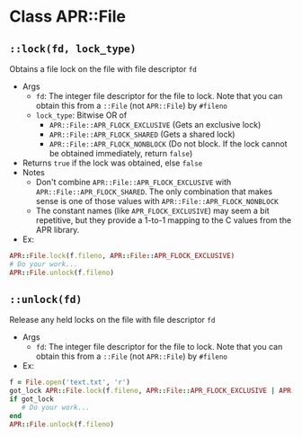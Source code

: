 # Class APR::File

## `::lock(fd, lock_type)`
Obtains a file lock on the file with file descriptor `fd`
- Args
  + `fd`: The integer file descriptor for the file to lock.
    Note that you can obtain this from a `::File` (not `APR::File`) by `#fileno`
  + `lock_type`: Bitwise OR of
    - `APR::File::APR_FLOCK_EXCLUSIVE` (Gets an exclusive lock)
    - `APR::File::APR_FLOCK_SHARED` (Gets a shared lock)
    - `APR::File::APR_FLOCK_NONBLOCK` (Do not block. If the lock cannot be obtained immediately, return `false`)
- Returns `true` if the lock was obtained, else `false`
- Notes
  + Don't combine `APR::File::APR_FLOCK_EXCLUSIVE` with `APR::File::APR_FLOCK_SHARED`.
    The only combination that makes sense is one of those values with `APR::File::APR_FLOCK_NONBLOCK`
  + The constant names (like `APR_FLOCK_EXCLUSIVE`) may seem a bit repetitive, but they provide a 1-to-1 mapping
    to the C values from the APR library.
- Ex:
```Ruby
APR::File.lock(f.fileno, APR::File::APR_FLOCK_EXCLUSIVE)
# Do your work...
APR::File.unlock(f.fileno)
```

## `::unlock(fd)`
Release any held locks on the file with file descriptor `fd`
- Args
  + `fd`: The integer file descriptor for the file to lock.
    Note that you can obtain this from a `::File` (not `APR::File`) by `#fileno`
- Ex:
```Ruby
f = File.open('text.txt', 'r')
got_lock APR::File.lock(f.fileno, APR::File::APR_FLOCK_EXCLUSIVE | APR::File::APR_FLOCK_NONBLOCK)
if got_lock
   # Do your work...
end
APR::File.unlock(f.fileno)
```

